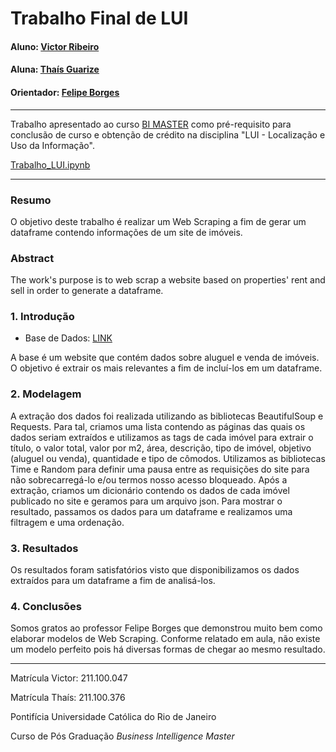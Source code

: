 <!-- antes de enviar a versão final, solicitamos que todos os comentários, colocados para orientação ao aluno, sejam removidos do arquivo -->
# Trabalho Final de LUI

#### Aluno: [Victor Ribeiro](https://github.com/victorgrrtj)
#### Aluna: [Thaís Guarize](https://github.com/victorgrrtj)
#### Orientador: [Felipe Borges](https://github.com/link_do_github)

---

Trabalho apresentado ao curso [BI MASTER](https://ica.puc-rio.ai/bi-master) como pré-requisito para conclusão de curso e obtenção de crédito na disciplina "LUI - Localização e Uso da Informação".

[Trabalho_LUI.ipynb](https://github.com/victorgrrtj/lui_work/blob/main/Trabalho_LUI.ipynb)

---

### Resumo

<!-- trocar o texto abaixo pelo resumo do trabalho, em português -->

O objetivo deste trabalho é realizar um Web Scraping a fim de gerar um dataframe contendo informações de um site de imóveis. 

### Abstract <!-- Opcional! Caso não aplicável, remover esta seção -->

<!-- trocar o texto abaixo pelo resumo do trabalho, em inglês -->

The work's purpose is to web scrap a website based on properties' rent and sell in order to generate a dataframe.

### 1. Introdução

- Base de Dados: [LINK](https://www.dfimoveis.com.br/aluguel/df/todos/imoveis)

A base é um website que contém dados sobre aluguel e venda de imóveis. O objetivo é extrair os mais relevantes a fim de incluí-los em um dataframe.

### 2. Modelagem

A extração dos dados foi realizada utilizando as bibliotecas BeautifulSoup e Requests. Para tal, criamos uma lista contendo as páginas das quais os dados seriam extraídos e utilizamos as tags de cada imóvel para extrair o título, o valor total, valor por m2, área, descrição, tipo de imóvel, objetivo (aluguel ou venda), quantidade e tipo de cômodos. Utilizamos as bibliotecas Time e Random para definir uma pausa entre as requisições do site para não sobrecarregá-lo e/ou termos nosso acesso bloqueado. Após a extração, criamos um dicionário contendo os dados de cada imóvel publicado no site e geramos para um arquivo json. Para mostrar o resultado, passamos os dados para um dataframe e realizamos uma filtragem e uma ordenação.

### 3. Resultados

Os resultados foram satisfatórios visto que disponibilizamos os dados extraídos para um dataframe a fim de analisá-los.

### 4. Conclusões

Somos gratos ao professor Felipe Borges que demonstrou muito bem como elaborar modelos de Web Scraping. Conforme relatado em aula, não existe um modelo perfeito pois há diversas formas de chegar ao mesmo resultado.

---

Matrícula Victor: 211.100.047

Matrícula Thaís: 211.100.376

Pontifícia Universidade Católica do Rio de Janeiro

Curso de Pós Graduação *Business Intelligence Master*
